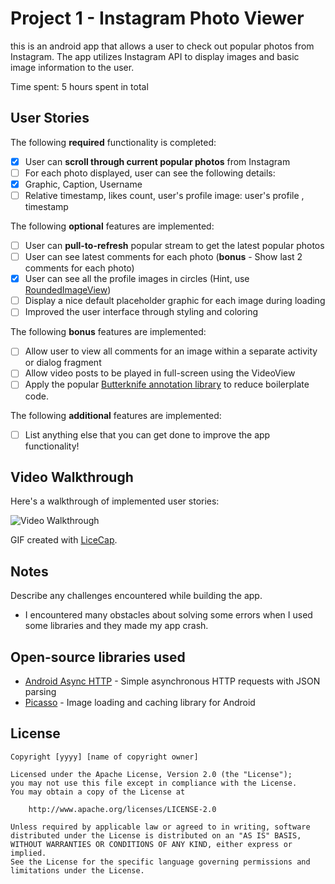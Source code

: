 # Project 1 - Instagram Photo Viewer

this is an android app that allows a user to check out popular photos from Instagram. The app utilizes Instagram API to display images and basic image information to the user.

Time spent: 5 hours spent in total

## User Stories

The following **required** functionality is completed:

  * [x] User can **scroll through current popular photos** from Instagram
  * [ ] For each photo displayed, user can see the following details:
  * [x] Graphic, Caption, Username
  * [ ] Relative timestamp, likes count, user's profile image:  user's profile , timestamp

The following **optional** features are implemented:

* [ ] User can **pull-to-refresh** popular stream to get the latest popular photos
* [ ] User can see latest comments for each photo (**bonus** - Show last 2 comments for each photo)
* [x] User can see all the profile images in circles (Hint, use [RoundedImageView](https://github.com/vinc3m1/RoundedImageView))
* [ ] Display a nice default placeholder graphic for each image during loading
* [ ] Improved the user interface through styling and coloring

The following **bonus** features are implemented:

* [ ] Allow user to view all comments for an image within a separate activity or dialog fragment
* [ ] Allow video posts to be played in full-screen using the VideoView
* [ ] Apply the popular [Butterknife annotation library](http://guides.codepath.com/android/Reducing-View-Boilerplate-with-Butterknife) to reduce boilerplate code.

The following **additional** features are implemented:

* [ ] List anything else that you can get done to improve the app functionality!

## Video Walkthrough 

Here's a walkthrough of implemented user stories:

<img src='http://i.imgur.com/AXr5KVD.gif' title='Video Walkthrough' width='' alt='Video Walkthrough' />

GIF created with [LiceCap](http://www.cockos.com/licecap/).

## Notes

Describe any challenges encountered while building the app.

- I encountered many obstacles about solving some errors when I used some libraries and they made my app crash.


## Open-source libraries used

- [Android Async HTTP](https://github.com/loopj/android-async-http) - Simple asynchronous HTTP requests with JSON parsing
- [Picasso](http://square.github.io/picasso/) - Image loading and caching library for Android

## License

    Copyright [yyyy] [name of copyright owner]

    Licensed under the Apache License, Version 2.0 (the "License");
    you may not use this file except in compliance with the License.
    You may obtain a copy of the License at

        http://www.apache.org/licenses/LICENSE-2.0

    Unless required by applicable law or agreed to in writing, software
    distributed under the License is distributed on an "AS IS" BASIS,
    WITHOUT WARRANTIES OR CONDITIONS OF ANY KIND, either express or implied.
    See the License for the specific language governing permissions and
    limitations under the License.
